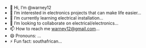 - 👋 Hi, I’m @warney12
- 👀 I’m interested in electronics projects that can make life easier...
- 🌱 I’m currently learning electrical installation...
- 💞️ I’m looking to collaborate on electrical/electronics...
- 📫 How to reach me warney12@gmail.com...
- 😄 Pronouns: ...
- ⚡ Fun fact: southafrican...

<!---
warney12/warney12 is a ✨ special ✨ repository because its `README.md` (this file) appears on your GitHub profile.
You can click the Preview link to take a look at your changes.
--->
